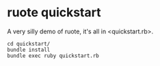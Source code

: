 
# ruote quickstart

A very silly demo of ruote, it's all in <quickstart.rb>.

```
cd quickstart/
bundle install
bundle exec ruby quickstart.rb
```

